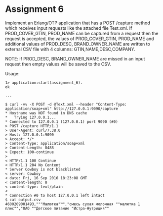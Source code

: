 # Assignment 6

Implement an Erlang/OTP application that has a POST /capture method which receives input requests like the attached file Test.xml. 
If PROD_COVER_GTIN, PROD_NAME can be captured from a request then the request is accepted, the values of PROD_COVER_GTIN, PROD_NAME and additional values of PROD_DESC, BRAND_OWNER_NAME 
are written to external CSV file with 4 columns: GTIN,NAME,DESC,COMPANY. 

NOTE: if PROD_DESC, BRAND_OWNER_NAME are missed in an input request then empty values will be saved to the CSV.

Usage:

```
1> application:start(assignment_6).
ok

...

$ curl -vv -X POST -d @Text.xml --header "Content-Type: application/soap+xml" http://127.0.0.1:9090/capture
* Hostname was NOT found in DNS cache
*   Trying 127.0.0.1...
* Connected to 127.0.0.1 (127.0.0.1) port 9090 (#0)
> POST /capture HTTP/1.1
> User-Agent: curl/7.38.0
> Host: 127.0.0.1:9090
> Accept: */*
> Content-Type: application/soap+xml
> Content-Length: 8488
> Expect: 100-continue
>
< HTTP/1.1 100 Continue
< HTTP/1.1 204 No Content
* Server Cowboy is not blacklisted
< server: Cowboy
< date: Fri, 16 Sep 2016 18:23:08 GMT
< content-length: 0
< content-type: text/plain
<
* Connection #0 to host 127.0.0.1 left intact
$ cat output.csv
4600209001493,"""Малютка"™","смесь сухая молочная ""малютка 1 плюс"","ОАО ""Детское питание "Истра-Нутриция""
```
